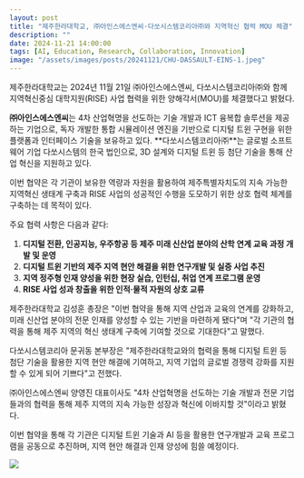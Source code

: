 ```yaml
---
layout: post
title: "제주한라대학교, ㈜아인스에스엔씨·다쏘시스템코리아㈜와 지역혁신 협력 MOU 체결"
description: ""
date: 2024-11-21 14:00:00
tags: [AI, Education, Research, Collaboration, Innovation]
image: "/assets/images/posts/20241121/CHU-DASSAULT-EINS-1.jpeg"
---
```


제주한라대학교는 2024년 11월 21일 ㈜아인스에스엔씨, 다쏘시스템코리아㈜와 함께 지역혁신중심 대학지원(RISE) 사업 협력을 위한 양해각서(MOU)를 체결했다고 밝혔다.

**㈜아인스에스엔씨**는 4차 산업혁명을 선도하는 기술 개발과 ICT 융복합 솔루션을 제공하는 기업으로, 독자 개발한 통합 시뮬레이션 엔진을 기반으로 디지털 트윈 구현을 위한 플랫폼과 인터페이스 기술을 보유하고 있다. **다쏘시스템코리아㈜**는 글로벌 소프트웨어 기업 다쏘시스템의 한국 법인으로, 3D 설계와 디지털 트윈 등 첨단 기술을 통해 산업 혁신을 지원하고 있다.

이번 협약은 각 기관이 보유한 역량과 자원을 활용하여 제주특별자치도의 지속 가능한 지역혁신 생태계 구축과 RISE 사업의 성공적인 수행을 도모하기 위한 상호 협력 체계를 구축하는 데 목적이 있다.

주요 협력 사항은 다음과 같다:

1. **디지털 전환, 인공지능, 우주항공 등 제주 미래 신산업 분야의 산학 연계 교육 과정 개발 및 운영**
2. **디지털 트윈 기반의 제주 지역 현안 해결을 위한 연구개발 및 실증 사업 추진**
3. **지역 정주형 인재 양성을 위한 현장 실습, 인턴십, 취업 연계 프로그램 운영**
4. **RISE 사업 성과 창출을 위한 인적·물적 자원의 상호 교류**

제주한라대학교 김성훈 총장은 "이번 협약을 통해 지역 산업과 교육의 연계를 강화하고, 미래 신산업 분야의 전문 인재를 양성할 수 있는 기반을 마련하게 됐다"며 "각 기관의 협력을 통해 제주 지역의 혁신 생태계 구축에 기여할 것으로 기대한다"고 말했다.

다쏘시스템코리아 문귀동 본부장은 "제주한라대학교와의 협력을 통해 디지털 트윈 등 첨단 기술을 활용한 지역 현안 해결에 기여하고, 지역 기업의 글로벌 경쟁력 강화를 지원할 수 있게 되어 기쁘다"고 전했다.

㈜아인스에스엔씨 양영진 대표이사도 "4차 산업혁명을 선도하는 기술 개발과 전문 기업들과의 협력을 통해 제주 지역의 지속 가능한 성장과 혁신에 이바지할 것"이라고 밝혔다.

이번 협약을 통해 각 기관은 디지털 트윈 기술과 AI 등을 활용한 연구개발과 교육 프로그램을 공동으로 추진하며, 지역 현안 해결과 인재 양성에 힘쓸 예정이다.

<div class="gallery-box">
  <div class="gallery">
    <img src="/assets/images/posts/20241121/CHU-DASSAULT-EINS-3.jpeg" loading="lazy">
  </div>
</div>
